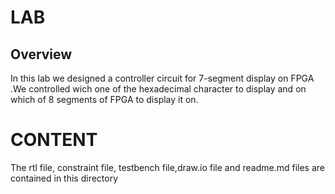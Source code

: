 # LAB 
## Overview

In this lab we designed a controller circuit for 7-segment display on FPGA .We controlled wich one of the hexadecimal character to display and on which of 8 segments of FPGA to display it on.

# CONTENT
The rtl file, constraint file, testbench file,draw.io file and readme.md files are contained in this directory